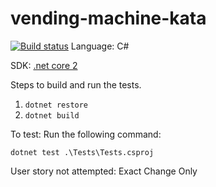 # vending-machine-kata

[![Build status](https://ci.appveyor.com/api/projects/status/u57qr7qw7frxixbg/branch/master?svg=true)](https://ci.appveyor.com/project/codenewa/vending-machine-kata/branch/master)
Language: C#

SDK: [.net core 2](https://www.microsoft.com/net/learn/get-started/windows)

Steps to build and run the tests.

1. `dotnet restore`
2. `dotnet build`

To test:
Run the following command:

`dotnet test .\Tests\Tests.csproj`

User story not attempted: 
Exact Change Only


